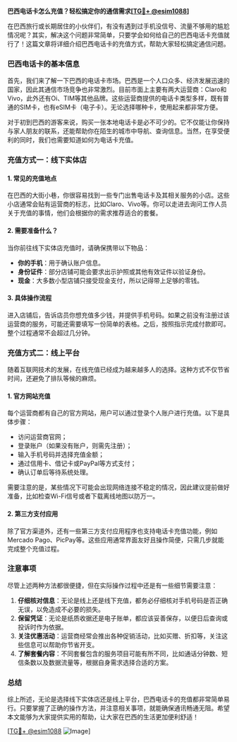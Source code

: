 **巴西电话卡怎么充值？轻松搞定你的通信需求[[TG💪+ @esim1088](https://t.me/s/esim1088)]**

在巴西旅行或长期居住的小伙伴们，有没有遇到过手机没信号、流量不够用的尴尬情况呢？其实，解决这个问题非常简单，只要学会如何给自己的巴西电话卡充值就行了！这篇文章将详细介绍巴西电话卡的充值方式，帮助大家轻松搞定通信问题。

### 巴西电话卡的基本信息

首先，我们来了解一下巴西的电话卡市场。巴西是一个人口众多、经济发展迅速的国家，因此其通信市场竞争也非常激烈。目前市面上主要有两大运营商：Claro和Vivo，此外还有Oi、TIM等其他品牌。这些运营商提供的电话卡类型多样，既有普通的SIM卡，也有eSIM卡（电子卡）。无论选择哪种卡，使用起来都非常方便。

对于初到巴西的游客来说，购买一张本地电话卡是必不可少的。它不仅能让你保持与家人朋友的联系，还能帮助你在陌生的城市中导航、查询信息。当然，在享受便利的同时，我们也需要知道如何为电话卡充值。

### 充值方式一：线下实体店

#### 1. 常见的充值地点
在巴西的大街小巷，你很容易找到一些专门出售电话卡及其相关服务的小店。这些小店通常会贴有运营商的标志，比如Claro、Vivo等。你可以走进去询问工作人员关于充值的事情，他们会根据你的需求推荐适合的套餐。

#### 2. 需要准备什么？
当你前往线下实体店充值时，请确保携带以下物品：
- **你的手机**：用于确认账户信息。
- **身份证件**：部分店铺可能会要求出示护照或其他有效证件以验证身份。
- **现金**：大多数小型店铺只接受现金支付，所以记得带上足够的零钱。

#### 3. 具体操作流程
进入店铺后，告诉店员你想充值多少钱，并提供手机号码。如果之前没有注册过该运营商的服务，可能还需要填写一份简单的表格。之后，按照指示完成付款即可。整个过程通常不会超过几分钟。

### 充值方式二：线上平台

随着互联网技术的发展，在线充值已经成为越来越多人的选择。这种方式不仅节省时间，还避免了排队等候的麻烦。

#### 1. 官方网站充值
每个运营商都有自己的官方网站，用户可以通过登录个人账户进行充值。以下是具体步骤：
- 访问运营商官网；
- 登录账户（如果没有账户，则需先注册）；
- 输入手机号码并选择充值金额；
- 通过信用卡、借记卡或PayPal等方式支付；
- 确认订单后等待系统处理。

需要注意的是，某些情况下可能会出现网络连接不稳定的情况，因此建议提前做好准备，比如检查Wi-Fi信号或者下载离线地图以防万一。

#### 2. 第三方支付应用
除了官方渠道外，还有一些第三方支付应用程序也支持电话卡充值功能，例如Mercado Pago、PicPay等。这些应用通常界面友好且操作简便，只需几步就能完成整个充值过程。

### 注意事项

尽管上述两种方法都很便捷，但在实际操作过程中还是有一些细节需要注意：

1. **仔细核对信息**：无论是线上还是线下充值，都务必仔细核对手机号码是否正确无误，以免造成不必要的损失。
2. **保留凭证**：无论是纸质收据还是电子账单，都应该妥善保存，以便日后查询或投诉时作为依据。
3. **关注优惠活动**：运营商经常会推出各种促销活动，比如买赠、折扣等，关注这些信息可以帮助你节省开支。
4. **了解套餐内容**：不同套餐包含的服务项目可能有所不同，比如通话分钟数、短信条数以及数据流量等，根据自身需求选择合适的方案。

### 总结

综上所述，无论是选择线下实体店还是线上平台，巴西电话卡的充值都非常简单易行。只要掌握了正确的操作方法，并注意相关事项，就能确保通讯畅通无阻。希望本文能够为大家提供实用的帮助，让大家在巴西的生活更加便利舒适！

[[TG💪+ @esim1088](https://t.me/s/esim1088) ![Image](https://i.postimg.cc/4NQfJmqS/Snipaste-2025-05-13-00-14-12.png)]